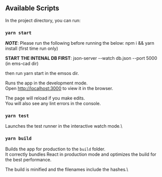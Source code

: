 ## Available Scripts

In the project directory, you can run:

### `yarn start`

***NOTE***: Please run the following before running the below: npm i && yarn install (first time run only)

**START THE INTENAL DB FIRST**:  json-server --watch db.json --port 5000 (in ems-cad dir)

then run yarn start in the emsos dir.

Runs the app in the development mode.\
Open [http://localhost:3000](http://localhost:3000) to view it in the browser.

The page will reload if you make edits.\
You will also see any lint errors in the console.

### `yarn test`

Launches the test runner in the interactive watch mode.\


### `yarn build`

Builds the app for production to the `build` folder.\
It correctly bundles React in production mode and optimizes the build for the best performance.

The build is minified and the filenames include the hashes.\

